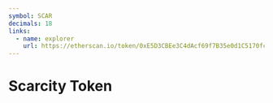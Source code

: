 ```yaml
---
symbol: SCAR
decimals: 18
links:
  - name: explorer
    url: https://etherscan.io/token/0xE5D3CBEe3C4dAcf69f7B35e0d1C5170fc92F3843
---
```


# Scarcity Token
